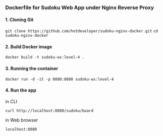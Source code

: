 ### Dockerfile for Sudoku Web App under Nginx Reverse Proxy

#### 1. Cloning Git 
`git clone https://github.com/hotdeveloper/sudoku-nginx-docker.git`
`cd sudoku-nginx-docker`

#### 2. Build Docker image
`docker build -t sudoku-ws:level-4 .`

#### 3. Running the container
`docker run -d -it -p 8080:8080 sudoku-ws:level-4`

#### 4. Run the app
in CLI 

`curl http://localhost:8080/sudoku/board`

in Web browser

`localhost:8080`
